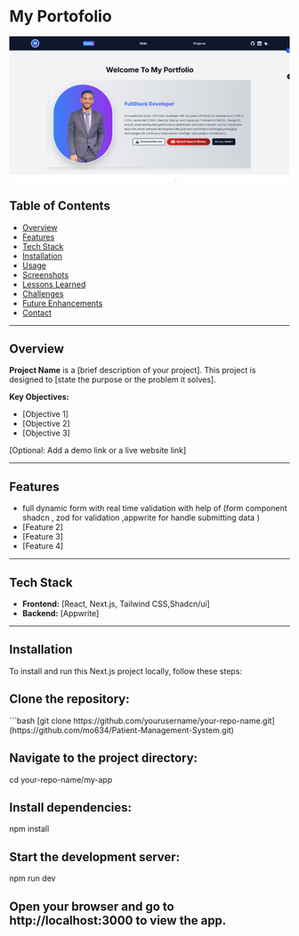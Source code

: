 # My Portofolio


![Project Banner](https://github.com/mo634/my-portofolio/blob/main/Screenshot%202024-09-06%20182951.png)

## Table of Contents
- [Overview](#overview)
- [Features](#features)
- [Tech Stack](#tech-stack)
- [Installation](#installation)
- [Usage](#usage)
- [Screenshots](#screenshots)
- [Lessons Learned](#lessons-learned)
- [Challenges](#challenges)
- [Future Enhancements](#future-enhancements)
- [Contact](#contact)

---

## Overview

**Project Name** is a [brief description of your project]. This project is designed to [state the purpose or the problem it solves].

**Key Objectives:**
- [Objective 1]
- [Objective 2]
- [Objective 3]

[Optional: Add a demo link or a live website link]

---

## Features

- full dynamic form with real time validation with help of (form component shadcn , zod for validation ,appwrite for handle submitting data )
- [Feature 2]
- [Feature 3]
- [Feature 4]

---

## Tech Stack

- **Frontend:** [React, Next.js, Tailwind CSS,Shadcn/ui]
- **Backend:** [Appwrite]


---

## Installation

To install and run this Next.js project locally, follow these steps:

<h2>Clone the repository:</h2>
   ```bash
   [git clone https://github.com/yourusername/your-repo-name.git](https://github.com/mo634/Patient-Management-System.git)
<h2> Navigate to the project directory: </h2>
cd your-repo-name/my-app
<h2>Install dependencies:</h2>
npm install

<h2>Start the development server:</h2>
npm run dev
<h2>Open your browser and go to http://localhost:3000 to view the app.</h2>
